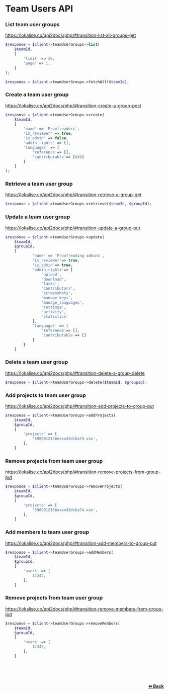 # Team Users API

### List team user groups
https://lokalise.co/api2docs/php/#transition-list-all-groups-get

```php
$response = $client->teamUserGroups->list(
    $teamId,
    [
        'limit' => 20,
        'page' => 1,
    ]
);
```

```php
$response = $client->teamUserGroups->fetchAll($teamId);
```

### Create a team user group
https://lokalise.co/api2docs/php/#transition-create-a-group-post

```php
$response = $client->teamUserGroups->create(
    $teamId, 
    [
        'name' => 'Proofreaders',
        'is_reviewer' => true,
        'is_admin' => false,
        'admin_rights' => [],
        'languages' => [
            'reference'=> [],
            'contributable'=> [640]
        ]
    ]
);
```


### Retrieve a team user group
https://lokalise.co/api2docs/php/#transition-retrieve-a-group-get

```php
$response = $client->teamUserGroups->retrieve($teamId, $groupId);
```

### Update a team user group
https://lokalise.co/api2docs/php/#transition-update-a-group-put

```php
$response = $client->teamUserGroups->update(
    $teamId,
    $groupId,
    [
            'name' => 'Proofreading admins',
            'is_reviewer'=> true,
            'is_admin'=> true,
            'admin_rights'=> [
                'upload',
                'download',
                'tasks',
                'contributors',
                'screenshots',
                'manage_keys',
                'manage_languages',
                'settings',
                'activity',
                'statistics'
            ],
            'languages' => [
                'reference'=> [],
                'contributable'=> []
            ]
        }
    ]
```

### Delete a team user group
https://lokalise.co/api2docs/php/#transition-delete-a-group-delete

```php
$response = $client->teamUserGroups->delete($teamId, $groupId);
```

### Add projects to team user group
https://lokalise.co/api2docs/php/#transition-add-projects-to-group-put

```php
$response = $client->teamUserGroups->addProjects(
    $teamId,
    $groupId,
    [
        'projects' => [
            '598901215bexxx43dcba74.xxx',
        ],
    ]
```


### Remove projects from team user group
https://lokalise.co/api2docs/php/#transition-remove-projects-from-group-put

```php
$response = $client->teamUserGroups->removeProjects(
    $teamId,
    $groupId,
    [
        'projects' => [
            '598901215bexxx43dcba74.xxx',
        ],
    ]
```


### Add members to team user group
https://lokalise.co/api2docs/php/#transition-add-members-to-group-put

```php
$response = $client->teamUserGroups->addMembers(
    $teamId,
    $groupId,
    [
        'users' => [
            12345,
        ],
    ]
```


### Remove projects from team user group
https://lokalise.co/api2docs/php/#transition-remove-members-from-group-put

```php
$response = $client->teamUserGroups->removeMembers(
    $teamId,
    $groupId,
    [
        'users' => [
            12345,
        ],
    ]
```

<br/><br/><br/>
<div align='right'>
    <b><a href='/README.md#request'>⇚ Back</a></b>
</div>
<br/>
